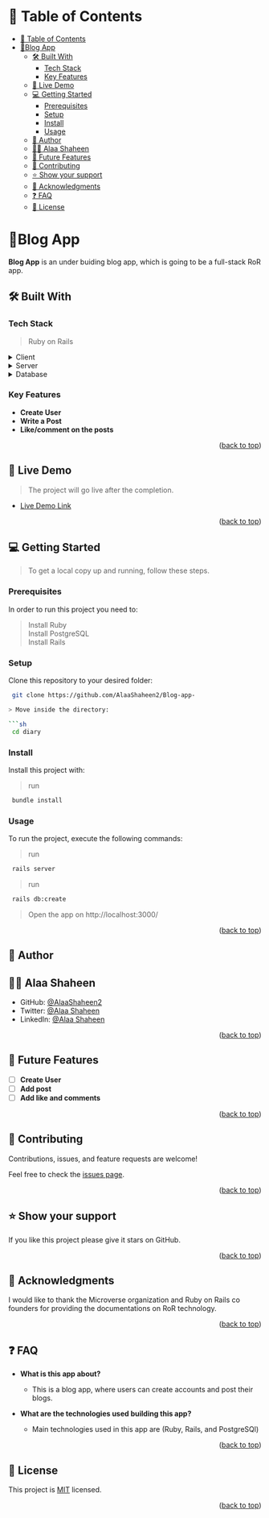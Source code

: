 <a name="readme-top"></a>

<!-- TABLE OF CONTENTS -->

# 📗 Table of Contents

- [📗 Table of Contents](#-table-of-contents)
- [📖Blog App ](#blog-app-)
  - [🛠 Built With ](#-built-with-)
    - [Tech Stack ](#tech-stack-)
    - [Key Features ](#key-features-)
  - [🚀 Live Demo ](#-live-demo-)
  - [💻 Getting Started ](#-getting-started-)
    - [Prerequisites](#prerequisites)
    - [Setup](#setup)
    - [Install](#install)
    - [Usage](#usage)
  - [👥 Author ](#-author-)
  - [👩‍💻 Alaa Shaheen](#-alaa-shaheen)
  - [🔭 Future Features ](#-future-features-)
  - [🤝 Contributing ](#-contributing-)
  - [⭐️ Show your support ](#️-show-your-support-)
  - [🙏 Acknowledgments ](#-acknowledgments-)
  - [❓ FAQ ](#-faq-)
  - [📝 License ](#-license-)

<!-- PROJECT DESCRIPTION -->

# 📖Blog App <a name="about-project"></a>

**Blog App** is an under buiding blog app, which is going to be a full-stack RoR app.

## 🛠 Built With <a name="built-with"></a>

### Tech Stack <a name="tech-stack"></a>

> Ruby on Rails

<details>
  <summary>Client</summary>
  <ul>
    <li><a href="https://rubyonrails.org/">RoR Views/Teplates</a></li>
  </ul>
</details>

<details>
  <summary>Server</summary>
  <ul>
    <li><a href="https://www.rackservers.com/">Rack</a></li>
  </ul>
</details>

<details>
<summary>Database</summary>
  <ul>
    <li><a href="https://www.postgresql.org/">PostgreSQL</a></li>
  </ul>
</details>

<!-- Features -->

### Key Features <a name="key-features"></a>

- **Create User**
- **Write a Post**
- **Like/comment on the posts**

<p align="right">(<a href="#readme-top">back to top</a>)</p>

<!-- LIVE DEMO -->

## 🚀 Live Demo <a name="live-demo"></a>

> The project will go live after the completion.

- [Live Demo Link](https://yourdeployedapplicationlink.com)

<p align="right">(<a href="#readme-top">back to top</a>)</p>

<!-- GETTING STARTED -->

## 💻 Getting Started <a name="getting-started"></a>

> To get a local copy up and running, follow these steps.

### Prerequisites

In order to run this project you need to:

> Install Ruby </br>
> Install PostgreSQL </br>
> Install Rails

### Setup

Clone this repository to your desired folder:

```sh
 git clone https://github.com/AlaaShaheen2/Blog-app-

> Move inside the directory:

```sh
 cd diary
```

### Install

Install this project with:

> run
```sh
 bundle install
```

### Usage

To run the project, execute the following commands:

> run
```sh
 rails server
```
> run
```sh
 rails db:create
```
> Open the app on http://localhost:3000/

<!-- ### Run tests

To run tests, run the following command: -->

<!--
Example command:

```sh
  bin/rails test test/models/article_test.rb
```
--->

<!-- ### Deployment

You can deploy this project using: -->

<!--
Example:

```sh

```
 -->

<p align="right">(<a href="#readme-top">back to top</a>)</p>

<!-- AUTHORS -->

## 👥 Author <a name="authors"></a>
## 👩‍💻 Alaa Shaheen

- GitHub: [@AlaaShaheen2](https://github.com/AlaaShaheen2)
- Twitter: [@Alaa Shaheen](https://twitter.com/AlaaShaheen93)
- LinkedIn: [@Alaa Shaheen](https://www.linkedin.com/in/alaa-shaheen-879140240/)


<p align="right">(<a href="#readme-top">back to top</a>)</p>

<!-- FUTURE FEATURES -->

## 🔭 Future Features <a name="future-features"></a>

- [ ] **Create User**
- [ ] **Add post**
- [ ] **Add like and comments**

<p align="right">(<a href="#readme-top">back to top</a>)</p>

<!-- CONTRIBUTING -->

## 🤝 Contributing <a name="contributing"></a>

Contributions, issues, and feature requests are welcome!

Feel free to check the [issues page](../../issues/).

<p align="right">(<a href="#readme-top">back to top</a>)</p>

<!-- SUPPORT -->

## ⭐️ Show your support <a name="support"></a>

If you like this project please give it stars on GitHub.

<p align="right">(<a href="#readme-top">back to top</a>)</p>

<!-- ACKNOWLEDGEMENTS -->

## 🙏 Acknowledgments <a name="acknowledgements"></a>

I would like to thank the Microverse organization and Ruby on Rails co founders for providing the documentations on RoR technology.

<p align="right">(<a href="#readme-top">back to top</a>)</p>

<!-- FAQ (optional) -->

## ❓ FAQ <a name="faq"></a>

- **What is this app about?**

  - This is a blog app, where users can create accounts and post their blogs.

- **What are the technologies used building this app?**

  - Main technologies used in this app are (Ruby, Rails, and PostgreSQl)

<p align="right">(<a href="#readme-top">back to top</a>)</p>

<!-- LICENSE -->

## 📝 License <a name="license"></a>

This project is [MIT](./LICENSE.txt) licensed.

<p align="right">(<a href="#readme-top">back to top</a>)</p>
